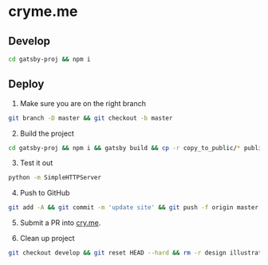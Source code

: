 # cryme.me

## Develop

```sh
cd gatsby-proj && npm i
```

## Deploy

1. Make sure you are on the right branch

```sh
git branch -D master && git checkout -b master
```

2. Build the project

```sh
cd gatsby-proj && npm i && gatsby build && cp -r copy_to_public/* public && cp -r public/* .. && cd .. && rm -r gatsby-proj
```

3. Test it out

```sh
python -m SimpleHTTPServer
```

4. Push to GitHub

```sh
git add -A && git commit -m 'update site' && git push -f origin master
```

5. Submit a PR into [cry.me](https://github.com/cry-me/cry-me.github.io).

6. Clean up project

```sh
git checkout develop && git reset HEAD --hard && rm -r design illustration static
```
